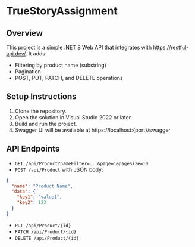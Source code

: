 ﻿# TrueStoryAssignment

## Overview
This project is a simple .NET 8 Web API that integrates with https://restful-api.dev/. It adds:
- Filtering by product name (substring)
- Pagination
- POST, PUT, PATCH, and DELETE operations

## Setup Instructions
1. Clone the repository.
2. Open the solution in Visual Studio 2022 or later.
3. Build and run the project.
4. Swagger UI will be available at https://localhost:{port}/swagger

## API Endpoints
- `GET /api/Product?nameFilter=...&page=1&pageSize=10`
- `POST /api/Product` with JSON body:
```json
{
  "name": "Product Name",
  "data": {
    "key1": "value1",
    "key2": 123
  }
}
```
- `PUT /api/Product/{id}`
- `PATCH /api/Product/{id}`
- `DELETE /api/Product/{id}`